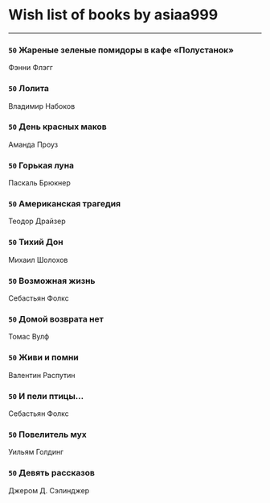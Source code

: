 # Wish list of books by asiaa999
---

### `50` Жареные зеленые помидоры в кафе «Полустанок»
Фэнни Флэгг

### `50` Лолита
Владимир Набоков

### `50` День красных маков
Аманда Проуз

### `50` Горькая луна
Паскаль Брюкнер

### `50` Американская трагедия
Теодор Драйзер

### `50` Тихий Дон
Михаил Шолохов

### `50` Возможная жизнь
Себастьян Фолкс

### `50` Домой возврата нет
Томас Вулф

### `50` Живи и помни
Валентин  Распутин

### `50` И пели птицы...
Себастьян Фолкс

### `50` Повелитель мух
Уильям Голдинг

### `50` Девять рассказов
Джером Д. Сэлинджер

